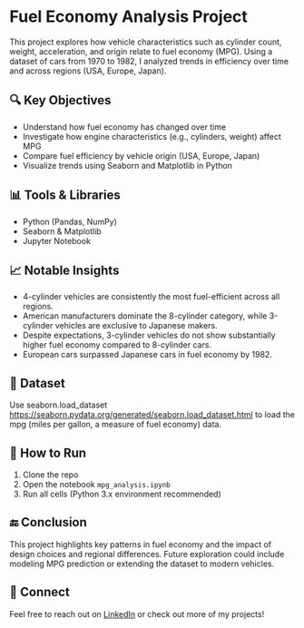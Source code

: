 # Fuel Economy Analysis Project
This project explores how vehicle characteristics such as cylinder count, weight, acceleration, and origin relate to fuel economy (MPG). Using a dataset of cars from 1970 to 1982, I analyzed trends in efficiency over time and across regions (USA, Europe, Japan).

## 🔍 Key Objectives
- Understand how fuel economy has changed over time
- Investigate how engine characteristics (e.g., cylinders, weight) affect MPG
- Compare fuel efficiency by vehicle origin (USA, Europe, Japan)
- Visualize trends using Seaborn and Matplotlib in Python

## 📊 Tools & Libraries
- Python (Pandas, NumPy)
- Seaborn & Matplotlib
- Jupyter Notebook

## 📈 Notable Insights
- 4-cylinder vehicles are consistently the most fuel-efficient across all regions.
- American manufacturers dominate the 8-cylinder category, while 3-cylinder vehicles are exclusive to Japanese makers.
- Despite expectations, 3-cylinder vehicles do not show substantially higher fuel economy compared to 8-cylinder cars.
- European cars surpassed Japanese cars in fuel economy by 1982.

## 📁 Dataset
Use seaborn.load_dataset https://seaborn.pydata.org/generated/seaborn.load_dataset.html to load the mpg (miles per gallon, a measure of fuel economy) data. 

## 📌 How to Run
1. Clone the repo
2. Open the notebook `mpg_analysis.ipynb`
3. Run all cells (Python 3.x environment recommended)

## 🔚 Conclusion
This project highlights key patterns in fuel economy and the impact of design choices and regional differences. Future exploration could include modeling MPG prediction or extending the dataset to modern vehicles.

## 🤝 Connect
Feel free to reach out on [LinkedIn](www.linkedin.com/in/amirrah) or check out more of my projects!

